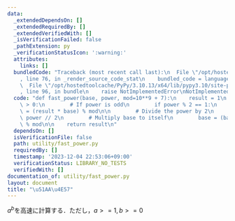 ```yaml
---
data:
  _extendedDependsOn: []
  _extendedRequiredBy: []
  _extendedVerifiedWith: []
  _isVerificationFailed: false
  _pathExtension: py
  _verificationStatusIcon: ':warning:'
  attributes:
    links: []
  bundledCode: "Traceback (most recent call last):\n  File \"/opt/hostedtoolcache/PyPy/3.10.13/x64/lib/pypy3.10/site-packages/onlinejudge_verify/documentation/build.py\"\
    , line 76, in _render_source_code_stat\n    bundled_code = language.bundle(\n\
    \  File \"/opt/hostedtoolcache/PyPy/3.10.13/x64/lib/pypy3.10/site-packages/onlinejudge_verify/languages/python.py\"\
    , line 96, in bundle\n    raise NotImplementedError\nNotImplementedError\n"
  code: "def fast_power(base, power, mod=10**9 + 7):\n    result = 1\n    while power\
    \ > 0:\n        # If power is odd\n        if power % 2 == 1:\n            result\
    \ = (result * base) % mod\n\n        # Divide the power by 2\n        power =\
    \ power // 2\n        # Multiply base to itself\n        base = (base * base)\
    \ % mod\n\n    return result\n"
  dependsOn: []
  isVerificationFile: false
  path: utility/fast_power.py
  requiredBy: []
  timestamp: '2023-12-04 22:53:06+09:00'
  verificationStatus: LIBRARY_NO_TESTS
  verifiedWith: []
documentation_of: utility/fast_power.py
layout: document
title: "\u51AA\u4E57"
---
```


$a^{b}$を高速に計算する．ただし，$a>=1, b>=0$
